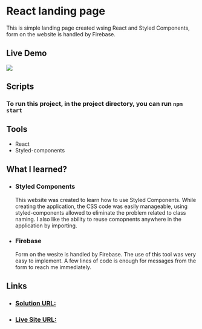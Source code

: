 # React landing page

This is simple landing page created wsing React and Styled Components, form on the website is handled by Firebase.

## Live Demo

![](./demo/demo.gif)

## Scripts

### To run this project, in the project directory, you can run `npm start`

## Tools

- React
- Styled-components

## What I learned?

- ### Styled Components
  This website was created to learn how to use Styled Components.
  While creating the application, the CSS code was easily manageable, using styled-components allowed to eliminate the problem related to class naming. I also like the ability to reuse comopnents anywhere in the application by importing.
- ### Firebase
  Form on the wesite is handled by Firebase. The use of this tool was very easy to implement. A few lines of code is enough for messages from the form to reach me immediately.

## Links

- ### [Solution URL:](https://github.com/KarolinaObcowska/react_landing_page)
- ### [Live Site URL:](https://vibrant-golick-986d09.netlify.app)
